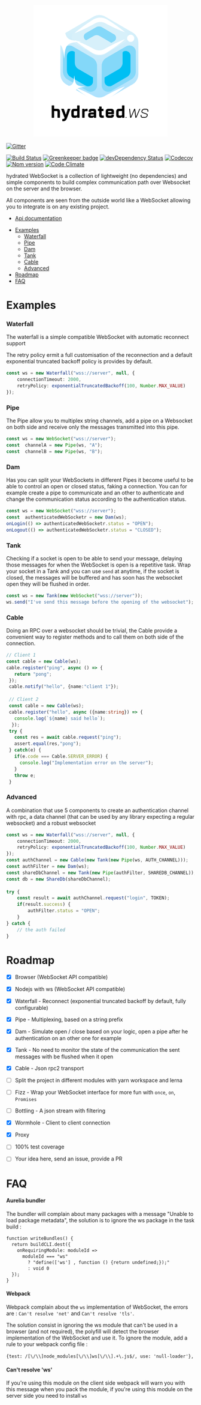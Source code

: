 <p align="center">
  <img src="./logo.png">
</p>

[![Gitter](https://img.shields.io/gitter/room/hydrated-ws/Lobby.svg?style=flat-square)](https://gitter.im/hydrated-ws/Lobby)

[![Build Status](https://img.shields.io/travis/dcharbonnier/hydrated-ws/master.svg?style=flat-square)](https://travis-ci.org/dcharbonnier/hydrated-ws)
[![Greenkeeper badge](https://badges.greenkeeper.io/dcharbonnier/hydrated-ws.svg)](https://greenkeeper.io/)
[![devDependency Status](https://img.shields.io/david/dev/dcharbonnier/hydrated-ws.svg?style=flat-square)](https://david-dm.org/dcharbonnier/hydrated-ws#info=devDependencies)
[![Codecov](https://img.shields.io/codecov/c/github/dcharbonnier/hydrated-ws/develop.svg?style=flat-square)](https://codecov.io/gh/dcharbonnier/hydrated-ws)
[![Npm version](https://img.shields.io/npm/v/hydrated-ws.svg?style=flat-square)](https://www.npmjs.com/package/hydrated-ws)
[![Code Climate](https://img.shields.io/codeclimate/maintainability/dcharbonnier/hydrated-ws.svg?style=flat-square)](https://codeclimate.com/github/dcharbonnier/hydrated-ws/)


hydrated WebSocket is a collection of lightweight (no dependencies) and
simple components to build complex communication
path over Websocket on the server and the browser.

All components are seen from the outside world like a WebSocket allowing
you to integrate is on any existing project.

- [Api documentation](http://doc.hydrated.ws/)

<!-- toc -->

- [Examples](#examples)
    + [Waterfall](#waterfall)
    + [Pipe](#pipe)
    + [Dam](#dam)
    + [Tank](#tank)
    + [Cable](#cable)
    + [Advanced](#advanced)
- [Roadmap](#roadmap)
- [FAQ](#faq)

<!-- tocstop -->

Examples
========
### Waterfall

The waterfall is a simple compatible WebSocket with automatic reconnect
support

The retry policy ermit a full customisation of the reconnection and a
default
exponential truncated backoff policy is provides by default.

```typescript
const ws = new Waterfall("wss://server", null, {
    connectionTimeout: 2000,
    retryPolicy: exponentialTruncatedBackoff(100, Number.MAX_VALUE)
});
```

### Pipe

The Pipe allow you to multiplex string channels, add a pipe on a
Websocket on both side and
receive only the messages transmitted into this pipe.

```typescript
const ws = new WebSocket("wss://server");
const  channelA = new Pipe(ws, "A");
const  channelB = new Pipe(ws, "B");
```

### Dam

Has you can split your WebSockets in different Pipes it become useful
to be able to control an open or closed status, faking a connection.
You can for example create a pipe to communicate and an other to
authenticate and change the communication status according to the
authentication status.


```typescript
const ws = new WebSocket("wss://server");
const  authenticatedWebSocketr = new Dam(ws);
onLogin(() => authenticatedWebSocketr.status = "OPEN");
onLogout(() => authenticatedWebSocketr.status = "CLOSED");
```


### Tank

Checking if a socket is open to be able to send your message, delaying
those messages for when the WebSocket is open is a repetitive task.
Wrap your socket in a Tank and you can use `send` at anytime, if
the socket is closed, the messages will be buffered and has soon has the
websocket open they will be flushed in order.

```typescript
const ws = new Tank(new WebSocket("wss://server"));
ws.send("I've send this message before the opening of the websocket");
```

### Cable

Doing an RPC over a websocket should be trivial, the Cable provide a
convenient way to register methods and to call them on both side of the
connection.

```typescript
// Client 1
const cable = new Cable(ws);
cable.register("ping", async () => {
   return "pong";
 });
 cable.notify("hello", {name:"client 1"});

 // Client 2
 const cable = new Cable(ws);
 cable.register("hello", async ({name:string}) => {
   console.log(`${name} said hello`);
  });
 try {
   const res = await cable.request("ping");
   assert.equal(res,"pong");
 } catch(e) {
   if(e.code === Cable.SERVER_ERROR) {
     console.log("Implementation error on the server");
   }
   throw e;
 }
 ```
### Advanced

A combination that use 5 components to create an authentication channel
with rpc, a data channel (that can be used by any library expecting a
regular websocket) and a robust websocket

```typescript
const ws = new Waterfall("wss://server", null, {
    connectionTimeout: 2000,
    retryPolicy: exponentialTruncatedBackoff(100, Number.MAX_VALUE)
});
const authChannel = new Cable(new Tank(new Pipe(ws, AUTH_CHANNEL)));
const authFilter = new Dam(ws);
const shareDbChannel = new Tank(new Pipe(authFilter, SHAREDB_CHANNEL));
const db = new ShareDb(shareDbChannel);

try {
    const result = await authChannel.request("login", TOKEN);
    if(result.success) {
        authFilter.status = "OPEN";
    }
} catch {
    // the auth failed
}
```


Roadmap
=======

- [x] Browser (WebSocket API compatible)
- [x] Nodejs with ws (WebSocket API compatible)
- [x] Waterfall - Reconnect (exponential truncated backoff by default,
fully configurable)
- [x] Pipe - Multiplexing, based on a string prefix
- [x] Dam - Simulate open / close based on your logic, open a pipe after
he authentication on an other one for example
- [x] Tank - No need to monitor the state of the communication the sent
messages with be flushed when it open
- [x] Cable - Json rpc2 transport
- [ ] Split the project in different modules with yarn workspace and
lerna
- [ ] Fizz - Wrap your WebSocket interface for more fun with `once`,
`on`, `Promises`
- [ ] Bottling - A json stream with filtering
- [x] Wormhole - Client to client connection
- [x] Proxy
- [ ] 100% test coverage
- [ ] Your idea here, send an issue, provide a PR


FAQ
=======

#### Aurelia bundler
The bundler will complain about many packages with a message "Unable to load package metadata", the solution is to ignore the ws package in the task build :
```
function writeBundles() {
  return buildCLI.dest({
    onRequiringModule: moduleId =>
      moduleId === "ws"
        ? "define(['ws'] , function () {return undefined;});"
        : void 0
  });
}
```

#### Webpack
Webpack complain about the `ws` implementation of WebSocket, the errors
are :
`Can't resolve 'net'` and `Can't resolve 'tls'`.

The solution consist in ignoring the ws module that can't be used in a
browser (and not required), the polyfill will detect the browser
implementation of the WebSocket and use it.
To ignore the module, add a rule to your webpack config file :

`{test: /[\/\\]node_modules[\/\\]ws[\/\\].+\.js$/, use: 'null-loader'},`
 
#### Can't resolve 'ws' 
If you're using this module on the client side webpack will warn you
with this message when you pack the module, if you're using this module
on the server side you need to install `ws`
